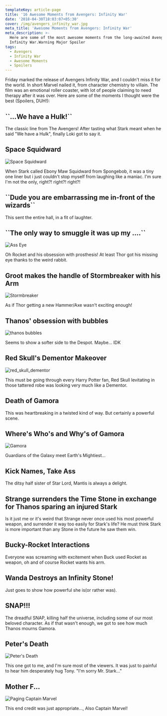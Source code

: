 ```yaml
---
templateKey: article-page
title: '16 Awesome Moments from Avengers: Infinity War'
date: '2018-04-30T18:03:07+05:30'
cover: /img/avengers_infinity_war.jpg
meta_title: 'Awesome Moments from Avengers: Infinity War'
meta_description: >-
  Here are some of the most awesome moments from the long-awaited Avenger's
  Infinity War.Warning Major Spoiler
tags:
  - Avengers
  - Infinity War
  - Awesome Moments
  - Spoilers
---
```

Friday marked the release of Avengers Infinity War, and I couldn't miss it for the world. In short Marvel nailed it, from character chemistry to villain. The film was an emotional roller coaster, with lot of people claiming to need therapy after it was over. Here are some of the moments I thought were the best (Spoilers, DUH!):

## \`\`...We have a Hulk!\`\`

The classic line from The Avengers! After tasting what Stark meant when he said "We have a Hulk", finally Loki got to say it.

## Space Squidward

![Space Squidward](/img/squidward.jpg)

When Stark called Ebony Maw Squidward from Spongebob, it was a tiny one liner but i just couldn't stop myself from laughing like a maniac. I'm sure I'm not the only, right?! right?! right?!

## \`\`Dude you are embarrassing me in-front of the wizards\`\`

This sent the entire hall, in a fit of laughter.

## \`\`The only way to smuggle it was up my ....\`\`

![Ass Eye](/img/eye.jpg)

Oh Rocket and his obsession with prosthesis! At least Thor got his missing eye thanks to the weird rabbit.

## Groot makes the handle of Stormbreaker with his Arm

![Stormbreaker](/img/stormbreaker.jpg.png)

As if Thor getting a new Hammer/Axe wasn't exciting enough!

## Thanos' obsession with bubbles

![thanos bubbles](/img/bubbles.jpg)

Seems to show a softer side to the Despot. Maybe... IDK

## Red Skull's Dementor Makeover

![red_skull_dementor](/img/dementor.jpeg)

This must be going through every Harry Potter fan, Red Skull levitating in those tattered robe was looking very much like a Dementor.

## Death of Gamora

This was heartbreaking in a twisted kind of way. But certainly a powerful scene.

## Where's Who's and Why's of Gamora

![Gamora](/img/gamora.jpg)

Guardians of the Galaxy meet Earth's Mightiest...

## Kick Names, Take Ass

The ditsy half sister of Star Lord, Mantis is always a delight.

## Strange surrenders the Time Stone in exchange for Thanos sparing an injured Stark

Is it just me or it's weird that Strange never once used his most powerful weapon, and surrender it way too easily for Stark's life? He must think Stark is more important than any Stone in the future he saw them win.

## Bucky-Rocket Interactions

Everyone was screaming with excitement when Buck used Rocket as weapon, oh and of course Rocket wants his arm.

## Wanda Destroys an Infinity Stone!

Just goes to show how powerful she is(or rather was).

## SNAP!!!

The dreadful SNAP, killing half the universe, including some of our most beloved character. As if that wasn't enough, we got to see how much Thanos mourns Gamora.

## Peter's Death

![Peter's Death](/img/peters_death.jpg)

This one got to me, and I'm sure most of the viewers. It was just to painful to hear him desperately hug Tony. "I'm sorry Mr. Stark..."

## Mother F...

![Paging Captain Marvel](/img/captainmarvel.jpg)

This end credit was just appropriate..., Also Captain Marvel!
